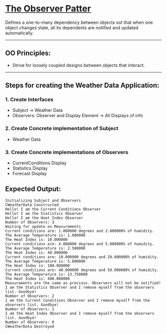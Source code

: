 # [The Observer Patter](https://refactoring.guru/design-patterns/observer)
Defines a one-to-many dependency between objects sot that when one object changes state, all its dependents are notified and updated automatically.

---
## OO Principles:
- Strive for loosely coupled designs between objects that interact.
---
## Steps for creating the Weather Data Application:
### 1. Create Interfaces
- Subject -> Weather Data
- Observers: Observer and Display Element -> All Displays of info
### 2. Create Concrete implementation of Subject
- Weather Data
### 3. Create Concrete implementations of Observers
- CurrentConditions Display
- Statistics Display
- Forecast Display

## Expected Output:
```
Initializing Subject and Observers
CWeatherData Constructed
Hello! I am the Current Conditions Observer
Hello! I am the Statistics Observer
Hello! I am the Heat Index Observer
Number of Observers: 3
Waiting for update on Measurements
Current conditions are: 1.000000 degrees and 2.000000% of humidity.
The Average Temperature is: 1.000000
The Heat Index is: 10.000000
Current conditions are: 4.000000 degrees and 5.000000% of humidity.
The Average Temperature is: 2.500000
The Heat Index is: 40.000000
Current conditions are: 10.000000 degrees and 20.000000% of humidity.
The Average Temperature is: 5.000000
The Heat Index is: 100.000000
Current conditions are: 40.000000 degrees and 50.000000% of humidity.
The Average Temperature is: 13.750000
The Heat Index is: 400.000000
Measurements are the same as previous. Observers will not be notified!
I am the Statistics Observer and I remove myself from the observers list. Goodbye!
Number of Observers: 2
I am the Current Conditions Observer and I remove myself from the observers list. Goodbye!
Number of Observers: 1
I am the Heat Index Observer and I remove myself from the observers list. Goodbye!
Number of Observers: 0
CWeatherData Destroyed
```